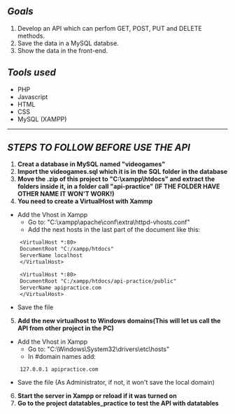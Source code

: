 ## ***Goals***
1. Develop an API which can perfom GET, POST, PUT and DELETE methods.
2. Save the data in a MySQL databse.
3. Show the data in the front-end.

## ***Tools used***
- PHP
- Javascript
- HTML
- CSS
- MySQL (XAMPP)

---

## ***STEPS TO FOLLOW BEFORE USE THE API***
1. **Creat a database in MySQL named "videogames"**
2. **Import the videogames.sql which it is in the SQL folder in the database**
3. **Move the .zip of this project to "C:\xampp\htdocs" and extract the folders inside it, in a folder call "api-practice" (IF THE FOLDER HAVE OTHER NAME IT WON'T WORK!)**
4. **You need to create a VirtualHost with Xammp**
 - Add the Vhost in Xampp
    - Go to: "C:\xampp\apache\conf\extra\httpd-vhosts.conf"
    - Add the next hosts in the last part of the document like this: 
```txt
    <VirtualHost *:80>
    DocumentRoot "C:/xampp/htdocs"
    ServerName localhost
    </VirtualHost>
```

```txt
    <VirtualHost *:80>
    DocumentRoot "C:/xampp/htdocs/api-practice/public"
    ServerName apipractice.com
    </VirtualHost>
```
  -  Save the file
5. **Add the new virtualhost to Windows domains(This will let us call the API from other project in the PC)**
 - Add the Vhost in Xampp
    - Go to: "C:\Windows\System32\drivers\etc\hosts"
    - In #domain names add:
```
    127.0.0.1 apipractice.com
```
  - Save the file (As Administrator, if not, it won't save the local domain)
6. **Start the server in Xampp or reload if it was turned on**
7. **Go to the project datatables_practice to test the API with datatables**
